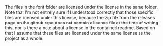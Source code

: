
The files in the font folder are licensed under the license in the same folder.
Note that I'm not entirely sure if I understood correctly that those specific files
are licensed under this license, because the zip file from the releases page on
the github repo does not contain a license file at the time of writing this, nor
is there a note about a license in the contained readme. Based on that I assume
that these files are licensed under the same license as the project as a whole.
